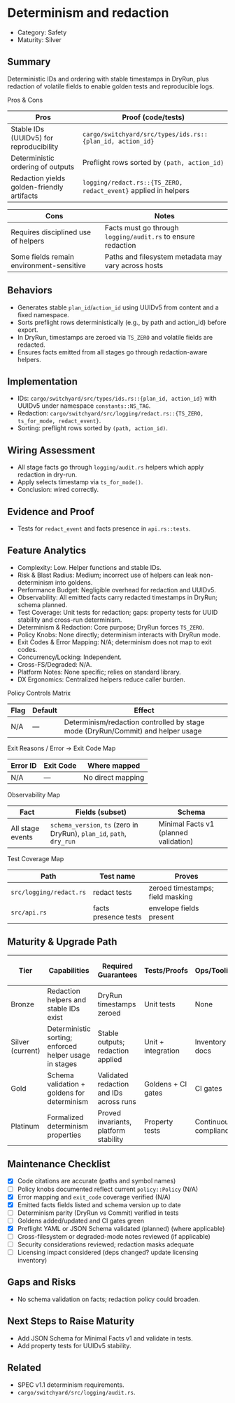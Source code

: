# Determinism and redaction

- Category: Safety
- Maturity: Silver

## Summary

Deterministic IDs and ordering with stable timestamps in DryRun, plus redaction of volatile fields to enable golden tests and reproducible logs.

Pros & Cons

| Pros | Proof (code/tests) |
| --- | --- |
| Stable IDs (UUIDv5) for reproducibility | `cargo/switchyard/src/types/ids.rs::{plan_id, action_id}` |
| Deterministic ordering of outputs | Preflight rows sorted by `(path, action_id)` |
| Redaction yields golden-friendly artifacts | `logging/redact.rs::{TS_ZERO, redact_event}` applied in helpers |

| Cons | Notes |
| --- | --- |
| Requires disciplined use of helpers | Facts must go through `logging/audit.rs` to ensure redaction |
| Some fields remain environment-sensitive | Paths and filesystem metadata may vary across hosts |

## Behaviors

- Generates stable `plan_id`/`action_id` using UUIDv5 from content and a fixed namespace.
- Sorts preflight rows deterministically (e.g., by path and action_id) before export.
- In DryRun, timestamps are zeroed via `TS_ZERO` and volatile fields are redacted.
- Ensures facts emitted from all stages go through redaction-aware helpers.

## Implementation

- IDs: `cargo/switchyard/src/types/ids.rs::{plan_id, action_id}` with UUIDv5 under namespace `constants::NS_TAG`.
- Redaction: `cargo/switchyard/src/logging/redact.rs::{TS_ZERO, ts_for_mode, redact_event}`.
- Sorting: preflight rows sorted by `(path, action_id)`.

## Wiring Assessment

- All stage facts go through `logging/audit.rs` helpers which apply redaction in dry-run.
- Apply selects timestamp via `ts_for_mode()`.
- Conclusion: wired correctly.

## Evidence and Proof

- Tests for `redact_event` and facts presence in `api.rs::tests`.

## Feature Analytics

- Complexity: Low. Helper functions and stable IDs.
- Risk & Blast Radius: Medium; incorrect use of helpers can leak non-determinism into goldens.
- Performance Budget: Negligible overhead for redaction and UUIDv5.
- Observability: All emitted facts carry redacted timestamps in DryRun; schema planned.
- Test Coverage: Unit tests for redaction; gaps: property tests for UUID stability and cross-run determinism.
- Determinism & Redaction: Core purpose; DryRun forces `TS_ZERO`.
- Policy Knobs: None directly; determinism interacts with DryRun mode.
- Exit Codes & Error Mapping: N/A; determinism does not map to exit codes.
- Concurrency/Locking: Independent.
- Cross-FS/Degraded: N/A.
- Platform Notes: None specific; relies on standard library.
- DX Ergonomics: Centralized helpers reduce caller burden.

Policy Controls Matrix

| Flag | Default | Effect |
| --- | --- | --- |
| N/A | — | Determinism/redaction controlled by stage mode (DryRun/Commit) and helper usage |

Exit Reasons / Error → Exit Code Map

| Error ID | Exit Code | Where mapped |
| --- | --- | --- |
| N/A | — | No direct mapping |

Observability Map

| Fact | Fields (subset) | Schema |
| --- | --- | --- |
| All stage events | `schema_version`, `ts` (zero in DryRun), `plan_id`, `path`, `dry_run` | Minimal Facts v1 (planned validation) |

Test Coverage Map

| Path | Test name | Proves |
| --- | --- | --- |
| `src/logging/redact.rs` | redact tests | zeroed timestamps; field masking |
| `src/api.rs` | facts presence tests | envelope fields present |

## Maturity & Upgrade Path

| Tier | Capabilities | Required Guarantees | Tests/Proofs | Ops/Tooling | Relationship to Previous Tier |
| --- | --- | --- | --- | --- | --- |
| Bronze | Redaction helpers and stable IDs exist | DryRun timestamps zeroed | Unit tests | None | Additive |
| Silver (current) | Deterministic sorting; enforced helper usage in stages | Stable outputs; redaction applied | Unit + integration | Inventory docs | Additive |
| Gold | Schema validation + goldens for determinism | Validated redaction and IDs across runs | Goldens + CI gates | CI gates | Additive |
| Platinum | Formalized determinism properties | Proved invariants, platform stability | Property tests | Continuous compliance |

## Maintenance Checklist

- [x] Code citations are accurate (paths and symbol names)
- [ ] Policy knobs documented reflect current `policy::Policy` (N/A)
- [x] Error mapping and `exit_code` coverage verified (N/A)
- [x] Emitted facts fields listed and schema version up to date
- [ ] Determinism parity (DryRun vs Commit) verified in tests
- [ ] Goldens added/updated and CI gates green
- [x] Preflight YAML or JSON Schema validated (planned) (where applicable)
- [ ] Cross-filesystem or degraded-mode notes reviewed (if applicable)
- [ ] Security considerations reviewed; redaction masks adequate
- [ ] Licensing impact considered (deps changed? update licensing inventory)

## Gaps and Risks

- No schema validation on facts; redaction policy could broaden.

## Next Steps to Raise Maturity

- Add JSON Schema for Minimal Facts v1 and validate in tests.
- Add property tests for UUIDv5 stability.

## Related

- SPEC v1.1 determinism requirements.
- `cargo/switchyard/src/logging/audit.rs`.
